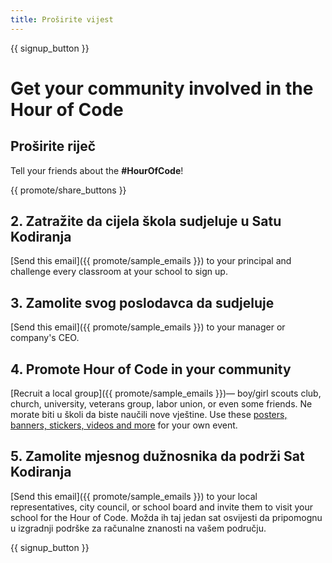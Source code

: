 ```yaml
---
title: Proširite vijest
---
```


{{ signup_button }}

# Get your community involved in the Hour of Code

## Proširite riječ

Tell your friends about the **#HourOfCode**!

{{ promote/share_buttons }}

## 2. Zatražite da cijela škola sudjeluje u Satu Kodiranja

[Send this email]({{ promote/sample_emails }}) to your principal and challenge every classroom at your school to sign up.

## 3. Zamolite svog poslodavca da sudjeluje

[Send this email]({{ promote/sample_emails }}) to your manager or company's CEO.

## 4. Promote Hour of Code in your community

[Recruit a local group]({{ promote/sample_emails }})— boy/girl scouts club, church, university, veterans group, labor union, or even some friends. Ne morate biti u školi da biste naučili nove vještine. Use these [posters, banners, stickers, videos and more](/promote/resources) for your own event.

## 5. Zamolite mjesnog dužnosnika da podrži Sat Kodiranja

[Send this email]({{ promote/sample_emails }}) to your local representatives, city council, or school board and invite them to visit your school for the Hour of Code. Možda ih taj jedan sat osvijesti da pripomognu u izgradnji podrške za računalne znanosti na vašem području.

{{ signup_button }}
